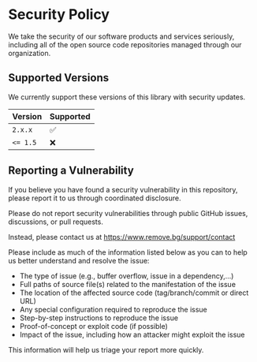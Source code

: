 # Security Policy

We take the security of our software products and services seriously, including all of 
the open source code repositories managed through our organization.

## Supported Versions

We currently support these versions of this library with security updates.

| Version  | Supported          |
| -------- | ------------------ |
| `2.x.x`    | :white_check_mark: |
| `<= 1.5`   | :x:                |

## Reporting a Vulnerability

If you believe you have found a security vulnerability in this repository, please report 
it to us through coordinated disclosure.

Please do not report security vulnerabilities through public GitHub issues, discussions, 
or pull requests.

Instead, please contact us at https://www.remove.bg/support/contact

Please include as much of the information listed below as you can to help us better 
understand and resolve the issue:

- The type of issue (e.g., buffer overflow, issue in a dependency,...)
- Full paths of source file(s) related to the manifestation of the issue
- The location of the affected source code (tag/branch/commit or direct URL)
- Any special configuration required to reproduce the issue
- Step-by-step instructions to reproduce the issue
- Proof-of-concept or exploit code (if possible)
- Impact of the issue, including how an attacker might exploit the issue

This information will help us triage your report more quickly.
